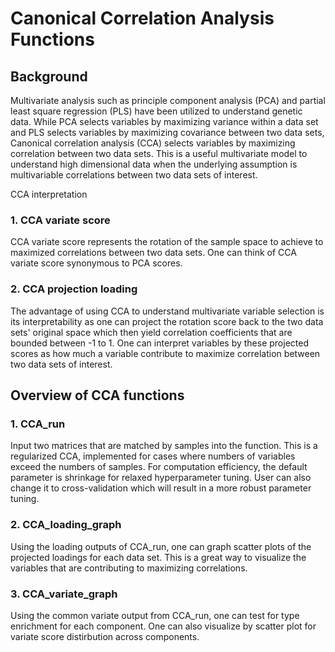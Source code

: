 
# **Canonical Correlation Analysis Functions**  
## Background
Multivariate analysis such as principle component analysis (PCA) and partial least square regression (PLS) have been utilized to understand genetic data. While PCA selects variables by maximizing variance within a data set and PLS selects variables by maximizing covariance between two data sets, Canonical correlation analysis (CCA) selects variables by maximizing correlation between two data sets. This is a useful multivariate model to understand high dimensional data when the underlying assumption is multivariable correlations between two data sets of interest. 

CCA interpretation
### 1. CCA variate score  
CCA variate score represents the rotation of the sample space to achieve to maximized correlations between two data sets. One can think of CCA variate score synonymous to PCA scores.   

### 2. CCA projection loading 
The advantage of using CCA to understand multivariate variable selection is its interpretability as one can project the rotation score back to the two data sets' original space which then yield correlation coefficients that are bounded between -1 to 1. One can interpret variables by these projected scores as how much a variable contribute to maximize correlation between two data sets of interest. 

## Overview of CCA functions
### 1. CCA_run 
Input two matrices that are matched by samples into the function. This is a regularized CCA, implemented for cases where numbers of variables exceed the numbers of samples. For computation efficiency, the default parameter is shrinkage for relaxed hyperparameter tuning. User can also change it to cross-validation which will result in a more robust parameter tuning. 

### 2. CCA_loading_graph
Using the loading outputs of CCA_run, one can graph scatter plots of the projected loadings for each data set. This is a great way to visualize the variables that are contributing to maximizing correlations.   

### 3. CCA_variate_graph 
Using the common variate  output from CCA_run, one can test for type enrichment for each component. One can also visualize by scatter plot for variate score distirbution across components. 


